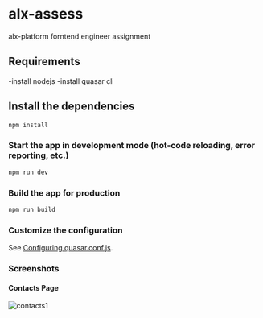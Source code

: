 # alx-assess
alx-platform forntend engineer assignment

## Requirements
-install nodejs
-install quasar cli

## Install the dependencies
```bash
npm install
```

### Start the app in development mode (hot-code reloading, error reporting, etc.)
```bash
npm run dev
```


### Build the app for production
```bash
npm run build
```

### Customize the configuration
See [Configuring quasar.conf.js](https://quasar.dev/quasar-cli/quasar-conf-js).

### Screenshots
#### Contacts Page 
![contacts1](https://user-images.githubusercontent.com/58518220/111697922-3f3dc380-8847-11eb-873d-7c5ba09c243a.png)
